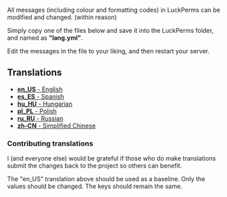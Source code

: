 All messages (including colour and formatting codes) in LuckPerms can be modified and changed. (within reason)

Simply copy one of the files below and save it into the LuckPerms folder, and named as **"lang.yml"**.

Edit the messages in the file to your liking, and then restart your server.


## Translations
* [**en_US** - English](https://github.com/LuckPerms/locale/blob/master/en_US.yml)
* [**es_ES** - Spanish](https://github.com/LuckPerms/locale/blob/master/es_ES.yml)
* [**hu_HU** - Hungarian](https://github.com/LuckPerms/locale/blob/master/hu_HU.yml)
* [**pl_PL** - Polish](https://github.com/LuckPerms/locale/blob/master/pl_PL.yml)
* [**ru_RU** - Russian](https://github.com/LuckPerms/locale/blob/master/ru_RU.yml)
* [**zh-CN** - Simplified Chinese](https://github.com/LuckPerms/locale/blob/master/zh-CN.yml)



### Contributing translations
I (and everyone else) would be grateful if those who do make translations submit the changes back to the project so others can benefit.

The "en_US" translation above should be used as a baseline. Only the values should be changed. The keys should remain the same.